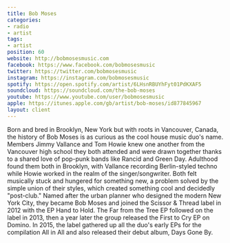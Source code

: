 ```yaml
---
title: Bob Moses
categories:
- radio
- artist
tags:
- artist
position: 60
website: http://bobmosesmusic.com
facebook: https://www.facebook.com/bobmosesmusic
twitter: https://twitter.com/bobmosesmusic
instagram: https://instagram.com/bobmosesmusic
spotify: https://open.spotify.com/artist/6LHsnRBUYhFyt01PdKXAF5
soundcloud: https://soundcloud.com/the-bob-moses
youtube: https://www.youtube.com/user/bobmosesmusic
apple: https://itunes.apple.com/gb/artist/bob-moses/id877845967
layout: client
---
```


Born and bred in Brooklyn, New York but with roots in Vancouver, Canada, the history of Bob Moses is as curious as the cool house music duo's name. Members Jimmy Vallance and Tom Howie knew one another from the Vancouver high school they both attended and were drawn together thanks to a shared love of pop-punk bands like Rancid and Green Day. Adulthood found them both in Brooklyn, with Vallance recording Berlin-styled techno while Howie worked in the realm of the singer/songwriter. Both felt musically stuck and hungered for something new, a problem solved by the simple union of their styles, which created something cool and decidedly "post-club." Named after the urban planner who designed the modern New York City, they became Bob Moses and joined the Scissor & Thread label in 2012 with the EP Hand to Hold. The Far from the Tree EP followed on the label in 2013, then a year later the group released the First to Cry EP on Domino. In 2015, the label gathered up all the duo's early EPs for the compilation All in All and also released their debut album, Days Gone By. 